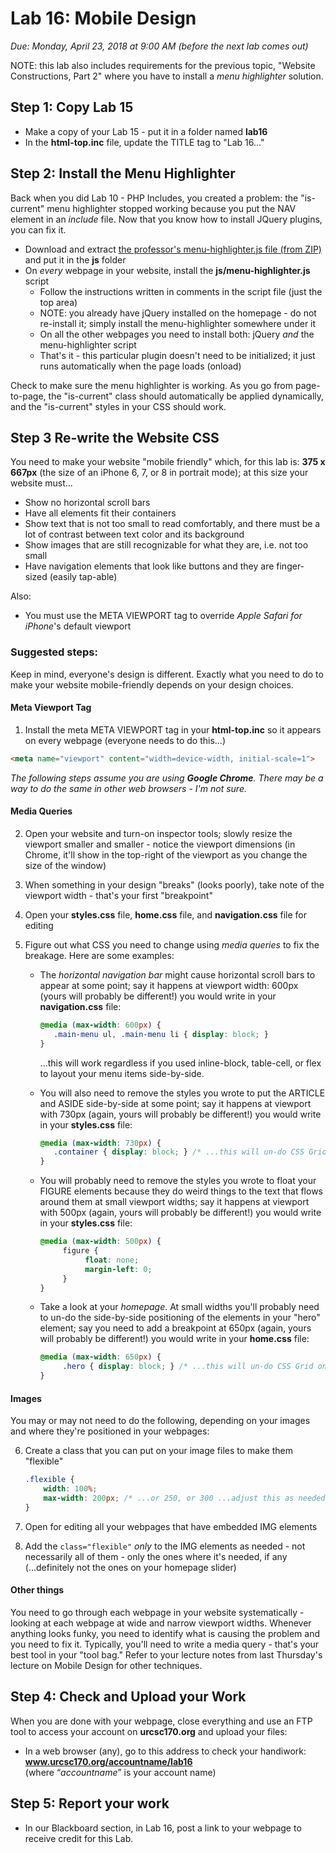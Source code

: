 # Lab 16: Mobile Design
*Due: Monday, April 23, 2018 at 9:00 AM (before the next lab comes out)*

NOTE: this lab also includes requirements for the previous topic, "Website Constructions, Part 2" where you have to install a *menu highlighter* solution.

## Step 1: Copy Lab 15

- Make a copy of your Lab 15 - put it in a folder named **lab16**
- In the **html-top.inc** file, update the TITLE tag to "Lab 16..."

## Step 2: Install the Menu Highlighter

Back when you did Lab 10 - PHP Includes, you created a problem: the "is-current" menu highlighter stopped working because you put the NAV element in an *include* file.  Now that you know how to install JQuery plugins, you can fix it.

- Download and extract [the professor's menu-highlighter.js file (from ZIP)](http://urcsc170.org/rkostin/distribution/menu-highlighter.zip) and put it in the **js** folder
- On *every* webpage in your website, install the **js/menu-highlighter.js** script
  - Follow the instructions written in comments in the script file (just the top area)
  - NOTE: you already have jQuery installed on the homepage - do not re-install it; simply install the menu-highlighter somewhere under it
  - On all the other webpages you need to install both: jQuery *and* the menu-highlighter script
  - That's it - this particular plugin doesn't need to be initialized; it just runs automatically when the page loads (onload)

Check to make sure the menu highlighter is working.  As you go from page-to-page, the "is-current" class should automatically be applied dynamically, and the "is-current" styles in your CSS should work.

## Step 3 Re-write the Website CSS

You need to make your website "mobile friendly" which, for this lab is: **375 x 667px** (the size of an iPhone 6, 7, or 8 in portrait mode); at this size your website must...

- Show no horizontal scroll bars
- Have all elements fit their containers
- Show text that is not too small to read comfortably, and there must be a lot of contrast between text color and its background
- Show images that are still recognizable for what they are, i.e. not too small
- Have navigation elements that look like buttons and they are finger-sized (easily tap-able)

Also:

- You must use the META VIEWPORT tag to override *Apple Safari for iPhone*'s default viewport

### Suggested steps:

Keep in mind, everyone's design is different.  Exactly what you need to do to make your website mobile-friendly depends on your design choices.

#### Meta Viewport Tag

1. Install the meta META VIEWPORT tag in your **html-top.inc** so it appears on every webpage (everyone needs to do this...)

```html
<meta name="viewport" content="width=device-width, initial-scale=1">
```

*The following steps assume you are using **Google Chrome**.  There may be a way to do the same in other web browsers - I'm not sure.*

#### Media Queries

2. Open your website and turn-on inspector tools; slowly resize the viewport smaller and smaller - notice the viewport dimensions (in Chrome, it'll show in the top-right of the viewport as you change the size of the window)

3. When something in your design "breaks" (looks poorly), take note of the viewport width - that's your first "breakpoint"

4. Open your **styles.css** file, **home.css** file, and **navigation.css** file for editing

5. Figure out what CSS you need to change using *media queries* to fix the breakage.  Here are some examples:

   - The *horizontal navigation bar* might cause horizontal scroll bars to appear at some point; say it happens at viewport width: 600px (yours will probably be different!) you would write in your **navigation.css** file:

     ```css
     @media (max-width: 600px) {
     	.main-menu ul, .main-menu li { display: block; } 
     }
     ```

     ...this will work regardless if you used inline-block, table-cell, or flex to layout your menu items side-by-side.

   - You will also need to remove the styles you wrote to put the ARTICLE and ASIDE side-by-side at some point; say it happens at viewport with 730px (again, yours will probably be different!) you would write in your **styles.css** file:

     ```css
     @media (max-width: 730px) {
     	.container { display: block; } /* ...this will un-do CSS Grid on the container */
     } 
     ```

   - You will probably need to remove the styles you wrote to float your FIGURE elements because they do weird things to the text that flows around them at small viewport widths; say it happens at viewport with 500px (again, yours will probably be different!) you would write in your **styles.css** file:

     ```css
     @media (max-width: 500px) {
          figure {
               float: none;
               margin-left: 0;
          }
     } 
     ```

   - Take a look at your *homepage*.  At small widths you'll probably need to un-do the side-by-side positioning of the elements in your "hero" element; say you need to add a breakpoint at 650px (again, yours will probably be different!) you would write in your **home.css** file:

     ```css
     @media (max-width: 650px) {
          .hero { display: block; } /* ...this will un-do CSS Grid on the container */
     }
     ```

#### Images

You may or may not need to do the following, depending on your images and where they're positioned in your webpages:

6. Create a class that you can put on your image files to make them "flexible"

     ```css
     .flexible {
         width: 100%;
         max-width: 200px; /* ...or 250, or 300 ...adjust this as needed */
     }
     ```

7. Open for editing all your webpages that have embedded IMG elements 

8. Add the `class="flexible"` *only* to the IMG elements as needed - not necessarily all of them - only the ones where it's needed, if any (...definitely not the ones on your homepage slider)

#### Other things

You need to go through each webpage in your website systematically - looking at each webpage at wide and narrow viewport widths.  Whenever anything looks funky, you need to identify what is causing the problem and you need to fix it.  Typically, you'll need to write a media query - that's your best tool in your "tool bag."  Refer to your lecture notes from last Thursday's lecture on Mobile Design for other techniques.

## Step 4: Check and Upload your Work

When you are done with your webpage, close everything and use an FTP tool to access your account on **urcsc170.org** and upload your files:

- In a web browser (any), go to this address to check your handiwork:  
  **www.urcsc170.org/accountname/lab16**  
  (where “*accountname*” is your account name)

## Step 5: Report your work

- In our Blackboard section, in Lab 16, post a link to your webpage to receive credit for this Lab.
